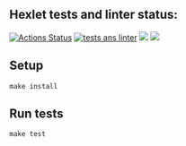 ## Hexlet tests and linter status:
[![Actions Status](https://github.com/twogog/frontend-project-46/workflows/hexlet-check/badge.svg)](https://github.com/twogog/frontend-project-46/actions)
[![tests ans linter](https://github.com/twogog/frontend-project-46/actions/workflows/gendiff.yml/badge.svg)](https://github.com/twogog/frontend-project-46/actions/workflows/gendiff.yml)
<a href="https://codeclimate.com/github/twogog/frontend-project-46/maintainability"><img src="https://api.codeclimate.com/v1/badges/587c656c52f0a130a444/maintainability" /></a>
<a href="https://codeclimate.com/github/twogog/frontend-project-46/test_coverage"><img src="https://api.codeclimate.com/v1/badges/587c656c52f0a130a444/test_coverage" /></a>
## Setup
```
make install
```
## Run tests
```
make test
```
